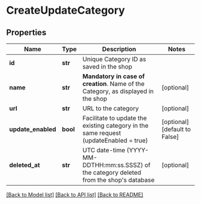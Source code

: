 # CreateUpdateCategory

## Properties
Name | Type | Description | Notes
------------ | ------------- | ------------- | -------------
**id** | **str** | Unique Category ID as saved in the shop  | 
**name** | **str** | **Mandatory in case of creation**. Name of the Category, as displayed in the shop  | [optional] 
**url** | **str** | URL to the category | [optional] 
**update_enabled** | **bool** | Facilitate to update the existing category in the same request (updateEnabled &#x3D; true) | [optional] [default to False]
**deleted_at** | **str** | UTC date-time (YYYY-MM-DDTHH:mm:ss.SSSZ) of the category deleted from the shop&#39;s database | [optional] 

[[Back to Model list]](../README.md#documentation-for-models) [[Back to API list]](../README.md#documentation-for-api-endpoints) [[Back to README]](../README.md)



